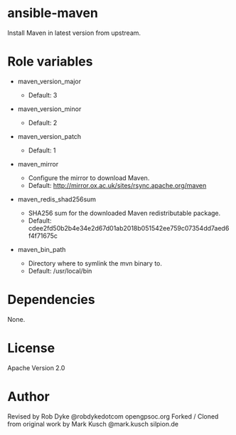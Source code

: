 # ansible-maven

Install Maven in latest version from upstream.

# Role variables

- maven_version_major
  - Default: 3

- maven_version_minor
  - Default: 2

- maven_version_patch
  - Default: 1

- maven_mirror
  - Configure the mirror to download Maven.
  - Default: http://mirror.ox.ac.uk/sites/rsync.apache.org/maven

- maven_redis_shad256sum
  - SHA256 sum for the downloaded Maven redistributable package.
  - Default: cdee2fd50b2b4e34e2d67d01ab2018b051542ee759c07354dd7aed6f4f71675c

- maven_bin_path
  - Directory where to symlink the mvn binary to.
  - Default: /usr/local/bin

# Dependencies

None.

# License

Apache Version 2.0


# Author

Revised by Rob Dyke @robdykedotcom opengpsoc.org
Forked / Cloned from original work by Mark Kusch @mark.kusch silpion.de